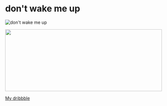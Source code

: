 

# don't wake me up
![don't wake me up](https://user-images.githubusercontent.com/46634285/116016909-9cd6e400-a62d-11eb-91fd-9a3572b5cb8f.jpg)


<img width="100%" height="200" src="https://github-readme-stats.vercel.app/api?username=Wadie-ess&show_icons=true&theme=dracula">


[My dribbble](https://dribbble.com/wadieess) 
